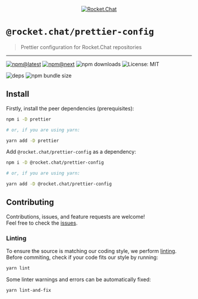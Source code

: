 <!--header-->

<p align="center">
  <a href="https://rocket.chat" title="Rocket.Chat">
    <img src="https://github.com/QuickSales/Rocket.Chat.Artwork/raw/master/Logos/2020/png/logo-horizontal-red.png" alt="Rocket.Chat" />
  </a>
</p>

# `@rocket.chat/prettier-config`

> Prettier configuration for Rocket.Chat repositories

---

[![npm@latest](https://img.shields.io/npm/v/@rocket.chat/prettier-config/latest?style=flat-square)](https://www.npmjs.com/package/@rocket.chat/prettier-config/v/latest) [![npm@next](https://img.shields.io/npm/v/@rocket.chat/prettier-config/next?style=flat-square)](https://www.npmjs.com/package/@rocket.chat/prettier-config/v/next) ![npm downloads](https://img.shields.io/npm/dw/@rocket.chat/prettier-config?style=flat-square) ![License: MIT](https://img.shields.io/npm/l/@rocket.chat/prettier-config?style=flat-square)

![deps](https://img.shields.io/librariesio/release/npm/@rocket.chat/prettier-config?style=flat-square) ![npm bundle size](https://img.shields.io/bundlephobia/min/@rocket.chat/prettier-config?style=flat-square)

<!--/header-->

## Install

<!--install(dev)-->

Firstly, install the peer dependencies (prerequisites):

```sh
npm i -D prettier

# or, if you are using yarn:

yarn add -D prettier
```

Add `@rocket.chat/prettier-config` as a dependency:

```sh
npm i -D @rocket.chat/prettier-config

# or, if you are using yarn:

yarn add -D @rocket.chat/prettier-config
```

<!--/install(dev)-->

## Contributing

<!--contributing(msg)-->

Contributions, issues, and feature requests are welcome!<br />
Feel free to check the [issues](https://github.com/QuickSales/fuselage/issues).

<!--/contributing(msg)-->

### Linting

To ensure the source is matching our coding style, we perform [linting](<https://en.wikipedia.org/wiki/Lint_(software)>).
Before commiting, check if your code fits our style by running:

<!--yarn(lint)-->

```sh
yarn lint
```

<!--/yarn(lint)-->

Some linter warnings and errors can be automatically fixed:

<!--yarn(lint-and-fix)-->

```sh
yarn lint-and-fix
```

<!--/yarn(lint-and-fix)-->
